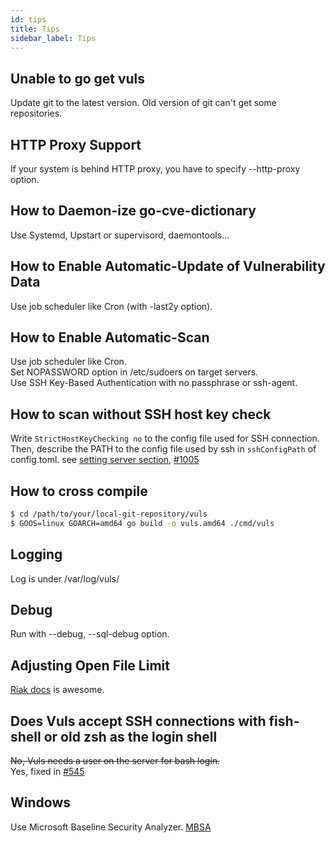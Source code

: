 ```yaml
---
id: tips
title: Tips
sidebar_label: Tips
---
```


## Unable to go get vuls  

Update git to the latest version. Old version of git can't get some repositories.  

## HTTP Proxy Support  

If your system is behind HTTP proxy, you have to specify --http-proxy option.

## How to Daemon-ize go-cve-dictionary  

Use Systemd, Upstart or supervisord, daemontools...

## How to Enable Automatic-Update of Vulnerability Data

Use job scheduler like Cron (with -last2y option).

## How to Enable Automatic-Scan

Use job scheduler like Cron.  
Set NOPASSWORD option in /etc/sudoers on target servers.  
Use SSH Key-Based Authentication with no passphrase or ssh-agent.

## How to scan without SSH host key check

Write `StrictHostKeyChecking no` to the config file used for SSH connection.
Then, describe the PATH to the config file used by ssh in `sshConfigPath` of config.toml.
see [setting server section](configtoml.md#servers-section), [#1005](https://github.com/future-architect/vuls/pull/1005)

## How to cross compile

```bash
$ cd /path/to/your/local-git-repository/vuls
$ GOOS=linux GOARCH=amd64 go build -o vuls.amd64 ./cmd/vuls
```

## Logging  

Log is under /var/log/vuls/

## Debug  

Run with --debug, --sql-debug option.

## Adjusting Open File Limit  

[Riak docs](https://github.com/basho/basho_docs/blob/master/content/riak/kv/2.0.6/using/performance/open-files-limit.md#changing-the-limit) is awesome.

## Does Vuls accept SSH connections with fish-shell or old zsh as the login shell

~~No, Vuls needs a user on the server for bash login.~~  
Yes, fixed in [#545](https://github.com/future-architect/vuls/pull/545)

## Windows  

Use Microsoft Baseline Security Analyzer. [MBSA](https://technet.microsoft.com/en-us/security/cc184924.aspx)
